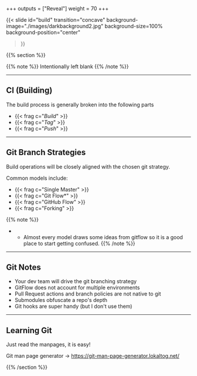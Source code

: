 +++
outputs = ["Reveal"]
weight = 70
+++

{{< slide 
    id="build" 
    transition="concave" 
    background-image="./images/darkbackground2.jpg" 
    background-size=100%
    background-position="center"
>}}

{{% section %}}

{{% note %}}
Intentionally left blank
{{% /note %}}

---

## CI (Building)

The build process is generally broken into the following parts

- {{< frag c="*Build*" >}}
- {{< frag c="*Tag*" >}}
- {{< frag c="*Push*" >}}

---

## Git Branch Strategies

Build operations will be closely aligned with the chosen git strategy. 

Common models include:

- {{< frag c="Single Master" >}}
- {{< frag c="Git Flow*" >}}
- {{< frag c="GitHub Flow" >}}
- {{< frag c="Forking" >}}

{{% note %}}
- * Almost every model draws some ideas from gitflow so it is a good place to start getting confused.
{{% /note %}}

---

## Git Notes

- Your dev team will drive the git branching strategy
- GitFlow does not account for multiple environments
- Pull Request actions and branch policies are not native to git
- Submodules obfuscate a repo's depth
- Git hooks are super handy (but I don't use them)

---

## Learning Git

Just read the manpages, it is easy!

Git man page generator -> https://git-man-page-generator.lokaltog.net/

{{% /section %}}
